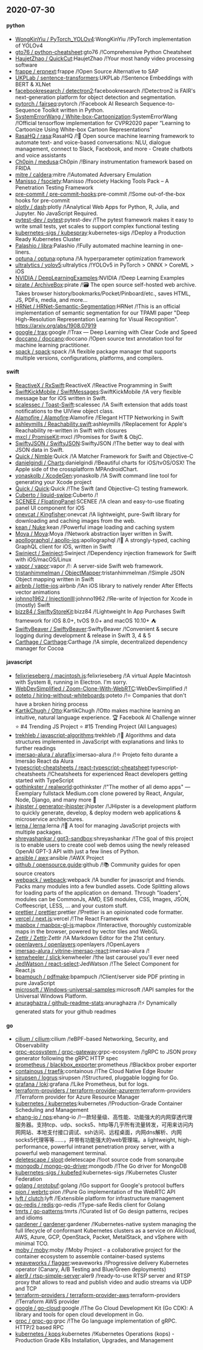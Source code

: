 ## 2020-07-30

#### python
* [WongKinYiu / PyTorch_YOLOv4](https://github.com/WongKinYiu/PyTorch_YOLOv4):WongKinYiu /!PyTorch implementation of YOLOv4
* [gto76 / python-cheatsheet](https://github.com/gto76/python-cheatsheet):gto76 /!Comprehensive Python Cheatsheet
* [HaujetZhao / QuickCut](https://github.com/HaujetZhao/QuickCut):HaujetZhao /!Your most handy video processing software
* [frappe / erpnext](https://github.com/frappe/erpnext):frappe /!Open Source Alternative to SAP
* [UKPLab / sentence-transformers](https://github.com/UKPLab/sentence-transformers):UKPLab /!Sentence Embeddings with BERT & XLNet
* [facebookresearch / detectron2](https://github.com/facebookresearch/detectron2):facebookresearch /!Detectron2 is FAIR's next-generation platform for object detection and segmentation.
* [pytorch / fairseq](https://github.com/pytorch/fairseq):pytorch /!Facebook AI Research Sequence-to-Sequence Toolkit written in Python.
* [SystemErrorWang / White-box-Cartoonization](https://github.com/SystemErrorWang/White-box-Cartoonization):SystemErrorWang /!Official tensorflow implementation for CVPR2020 paper “Learning to Cartoonize Using White-box Cartoon Representations”
* [RasaHQ / rasa](https://github.com/RasaHQ/rasa):RasaHQ /!💬
Open source machine learning framework to automate text- and voice-based conversations: NLU, dialogue management, connect to Slack, Facebook, and more - Create chatbots and voice assistants
* [Ch0pin / medusa](https://github.com/Ch0pin/medusa):Ch0pin /!Binary instrumentation framework based on FRIDA
* [mitre / caldera](https://github.com/mitre/caldera):mitre /!Automated Adversary Emulation
* [Manisso / fsociety](https://github.com/Manisso/fsociety):Manisso /!fsociety Hacking Tools Pack – A Penetration Testing Framework
* [pre-commit / pre-commit-hooks](https://github.com/pre-commit/pre-commit-hooks):pre-commit /!Some out-of-the-box hooks for pre-commit
* [plotly / dash](https://github.com/plotly/dash):plotly /!Analytical Web Apps for Python, R, Julia, and Jupyter. No JavaScript Required.
* [pytest-dev / pytest](https://github.com/pytest-dev/pytest):pytest-dev /!The pytest framework makes it easy to write small tests, yet scales to support complex functional testing
* [kubernetes-sigs / kubespray](https://github.com/kubernetes-sigs/kubespray):kubernetes-sigs /!Deploy a Production Ready Kubernetes Cluster
* [Palashio / libra](https://github.com/Palashio/libra):Palashio /!Fully automated machine learning in one-liners.
* [optuna / optuna](https://github.com/optuna/optuna):optuna /!A hyperparameter optimization framework
* [ultralytics / yolov5](https://github.com/ultralytics/yolov5):ultralytics /!YOLOv5 in PyTorch > ONNX > CoreML > iOS
* [NVIDIA / DeepLearningExamples](https://github.com/NVIDIA/DeepLearningExamples):NVIDIA /!Deep Learning Examples
* [pirate / ArchiveBox](https://github.com/pirate/ArchiveBox):pirate /!🗃
The open source self-hosted web archive. Takes browser history/bookmarks/Pocket/Pinboard/etc., saves HTML, JS, PDFs, media, and more...
* [HRNet / HRNet-Semantic-Segmentation](https://github.com/HRNet/HRNet-Semantic-Segmentation):HRNet /!This is an official implementation of semantic segmentation for our TPAMI paper "Deep High-Resolution Representation Learning for Visual Recognition". https://arxiv.org/abs/1908.07919
* [google / trax](https://github.com/google/trax):google /!Trax — Deep Learning with Clear Code and Speed
* [doccano / doccano](https://github.com/doccano/doccano):doccano /!Open source text annotation tool for machine learning practitioner.
* [spack / spack](https://github.com/spack/spack):spack /!A flexible package manager that supports multiple versions, configurations, platforms, and compilers.

#### swift
* [ReactiveX / RxSwift](https://github.com/ReactiveX/RxSwift):ReactiveX /!Reactive Programming in Swift
* [SwiftKickMobile / SwiftMessages](https://github.com/SwiftKickMobile/SwiftMessages):SwiftKickMobile /!A very flexible message bar for iOS written in Swift.
* [scalessec / Toast-Swift](https://github.com/scalessec/Toast-Swift):scalessec /!A Swift extension that adds toast notifications to the UIView object class.
* [Alamofire / Alamofire](https://github.com/Alamofire/Alamofire):Alamofire /!Elegant HTTP Networking in Swift
* [ashleymills / Reachability.swift](https://github.com/ashleymills/Reachability.swift):ashleymills /!Replacement for Apple's Reachability re-written in Swift with closures
* [mxcl / PromiseKit](https://github.com/mxcl/PromiseKit):mxcl /!Promises for Swift & ObjC.
* [SwiftyJSON / SwiftyJSON](https://github.com/SwiftyJSON/SwiftyJSON):SwiftyJSON /!The better way to deal with JSON data in Swift.
* [Quick / Nimble](https://github.com/Quick/Nimble):Quick /!A Matcher Framework for Swift and Objective-C
* [danielgindi / Charts](https://github.com/danielgindi/Charts):danielgindi /!Beautiful charts for iOS/tvOS/OSX! The Apple side of the crossplatform MPAndroidChart.
* [yonaskolb / XcodeGen](https://github.com/yonaskolb/XcodeGen):yonaskolb /!A Swift command line tool for generating your Xcode project
* [Quick / Quick](https://github.com/Quick/Quick):Quick /!The Swift (and Objective-C) testing framework.
* [Cuberto / liquid-swipe](https://github.com/Cuberto/liquid-swipe):Cuberto /!
* [SCENEE / FloatingPanel](https://github.com/SCENEE/FloatingPanel):SCENEE /!A clean and easy-to-use floating panel UI component for iOS
* [onevcat / Kingfisher](https://github.com/onevcat/Kingfisher):onevcat /!A lightweight, pure-Swift library for downloading and caching images from the web.
* [kean / Nuke](https://github.com/kean/Nuke):kean /!Powerful image loading and caching system
* [Moya / Moya](https://github.com/Moya/Moya):Moya /!Network abstraction layer written in Swift.
* [apollographql / apollo-ios](https://github.com/apollographql/apollo-ios):apollographql /!📱
A strongly-typed, caching GraphQL client for iOS, written in Swift
* [Swinject / Swinject](https://github.com/Swinject/Swinject):Swinject /!Dependency injection framework for Swift with iOS/macOS/Linux
* [vapor / vapor](https://github.com/vapor/vapor):vapor /!💧
A server-side Swift web framework.
* [tristanhimmelman / ObjectMapper](https://github.com/tristanhimmelman/ObjectMapper):tristanhimmelman /!Simple JSON Object mapping written in Swift
* [airbnb / lottie-ios](https://github.com/airbnb/lottie-ios):airbnb /!An iOS library to natively render After Effects vector animations
* [johnno1962 / InjectionIII](https://github.com/johnno1962/InjectionIII):johnno1962 /!Re-write of Injection for Xcode in (mostly) Swift
* [bizz84 / SwiftyStoreKit](https://github.com/bizz84/SwiftyStoreKit):bizz84 /!Lightweight In App Purchases Swift framework for iOS 8.0+, tvOS 9.0+ and macOS 10.10+
⛺
* [SwiftyBeaver / SwiftyBeaver](https://github.com/SwiftyBeaver/SwiftyBeaver):SwiftyBeaver /!Convenient & secure logging during development & release in Swift 3, 4 & 5
* [Carthage / Carthage](https://github.com/Carthage/Carthage):Carthage /!A simple, decentralized dependency manager for Cocoa

#### javascript
* [felixrieseberg / macintosh.js](https://github.com/felixrieseberg/macintosh.js):felixrieseberg /!A virtual Apple Macintosh with System 8, running in Electron. I'm sorry.
* [WebDevSimplified / Zoom-Clone-With-WebRTC](https://github.com/WebDevSimplified/Zoom-Clone-With-WebRTC):WebDevSimplified /!
* [poteto / hiring-without-whiteboards](https://github.com/poteto/hiring-without-whiteboards):poteto /!⭐️
Companies that don't have a broken hiring process
* [KartikChugh / Otto](https://github.com/KartikChugh/Otto):KartikChugh /!Otto makes machine learning an intuitive, natural language experience.
🏆
Facebook AI Challenge winner
⭐️
#4 Trending JS Project
⭐️
#15 Trending Project (All Languages)
* [trekhleb / javascript-algorithms](https://github.com/trekhleb/javascript-algorithms):trekhleb /!📝
Algorithms and data structures implemented in JavaScript with explanations and links to further readings
* [imersao-alura / aluraflix](https://github.com/imersao-alura/aluraflix):imersao-alura /!⚛️
Projeto feito durante a Imersão React da Alura
* [typescript-cheatsheets / react-typescript-cheatsheet](https://github.com/typescript-cheatsheets/react-typescript-cheatsheet):typescript-cheatsheets /!Cheatsheets for experienced React developers getting started with TypeScript
* [gothinkster / realworld](https://github.com/gothinkster/realworld):gothinkster /!"The mother of all demo apps" — Exemplary fullstack Medium.com clone powered by React, Angular, Node, Django, and many more
🏅
* [jhipster / generator-jhipster](https://github.com/jhipster/generator-jhipster):jhipster /!JHipster is a development platform to quickly generate, develop, & deploy modern web applications & microservice architectures.
* [lerna / lerna](https://github.com/lerna/lerna):lerna /!🐉
A tool for managing JavaScript projects with multiple packages.
* [shreyashankar / gpt3-sandbox](https://github.com/shreyashankar/gpt3-sandbox):shreyashankar /!The goal of this project is to enable users to create cool web demos using the newly released OpenAI GPT-3 API with just a few lines of Python.
* [ansible / awx](https://github.com/ansible/awx):ansible /!AWX Project
* [github / opensource.guide](https://github.com/github/opensource.guide):github /!📚
Community guides for open source creators
* [webpack / webpack](https://github.com/webpack/webpack):webpack /!A bundler for javascript and friends. Packs many modules into a few bundled assets. Code Splitting allows for loading parts of the application on demand. Through "loaders", modules can be CommonJs, AMD, ES6 modules, CSS, Images, JSON, Coffeescript, LESS, ... and your custom stuff.
* [prettier / prettier](https://github.com/prettier/prettier):prettier /!Prettier is an opinionated code formatter.
* [vercel / next.js](https://github.com/vercel/next.js):vercel /!The React Framework
* [mapbox / mapbox-gl-js](https://github.com/mapbox/mapbox-gl-js):mapbox /!Interactive, thoroughly customizable maps in the browser, powered by vector tiles and WebGL
* [Zettlr / Zettlr](https://github.com/Zettlr/Zettlr):Zettlr /!A Markdown Editor for the 21st century.
* [openlayers / openlayers](https://github.com/openlayers/openlayers):openlayers /!OpenLayers
* [imersao-alura / vitrine-imersao-react](https://github.com/imersao-alura/vitrine-imersao-react):imersao-alura /!
* [kenwheeler / slick](https://github.com/kenwheeler/slick):kenwheeler /!the last carousel you'll ever need
* [JedWatson / react-select](https://github.com/JedWatson/react-select):JedWatson /!The Select Component for React.js
* [bpampuch / pdfmake](https://github.com/bpampuch/pdfmake):bpampuch /!Client/server side PDF printing in pure JavaScript
* [microsoft / Windows-universal-samples](https://github.com/microsoft/Windows-universal-samples):microsoft /!API samples for the Universal Windows Platform.
* [anuraghazra / github-readme-stats](https://github.com/anuraghazra/github-readme-stats):anuraghazra /!⚡
Dynamically generated stats for your github readmes

#### go
* [cilium / cilium](https://github.com/cilium/cilium):cilium /!eBPF-based Networking, Security, and Observability
* [grpc-ecosystem / grpc-gateway](https://github.com/grpc-ecosystem/grpc-gateway):grpc-ecosystem /!gRPC to JSON proxy generator following the gRPC HTTP spec
* [prometheus / blackbox_exporter](https://github.com/prometheus/blackbox_exporter):prometheus /!Blackbox prober exporter
* [containous / traefik](https://github.com/containous/traefik):containous /!The Cloud Native Edge Router
* [sirupsen / logrus](https://github.com/sirupsen/logrus):sirupsen /!Structured, pluggable logging for Go.
* [grafana / loki](https://github.com/grafana/loki):grafana /!Like Prometheus, but for logs.
* [terraform-providers / terraform-provider-azurerm](https://github.com/terraform-providers/terraform-provider-azurerm):terraform-providers /!Terraform provider for Azure Resource Manager
* [kubernetes / kubernetes](https://github.com/kubernetes/kubernetes):kubernetes /!Production-Grade Container Scheduling and Management
* [ehang-io / nps](https://github.com/ehang-io/nps):ehang-io /!一款轻量级、高性能、功能强大的内网穿透代理服务器。支持tcp、udp、socks5、http等几乎所有流量转发，可用来访问内网网站、本地支付接口调试、ssh访问、远程桌面，内网dns解析、内网socks5代理等等……，并带有功能强大的web管理端。a lightweight, high-performance, powerful intranet penetration proxy server, with a powerful web management terminal.
* [deletescape / sloot](https://github.com/deletescape/sloot):deletescape /!loot source code from sonarqube
* [mongodb / mongo-go-driver](https://github.com/mongodb/mongo-go-driver):mongodb /!The Go driver for MongoDB
* [kubernetes-sigs / kubefed](https://github.com/kubernetes-sigs/kubefed):kubernetes-sigs /!Kubernetes Cluster Federation
* [golang / protobuf](https://github.com/golang/protobuf):golang /!Go support for Google's protocol buffers
* [pion / webrtc](https://github.com/pion/webrtc):pion /!Pure Go implementation of the WebRTC API
* [lyft / clutch](https://github.com/lyft/clutch):lyft /!Extensible platform for infrastructure management
* [go-redis / redis](https://github.com/go-redis/redis):go-redis /!Type-safe Redis client for Golang
* [tmrts / go-patterns](https://github.com/tmrts/go-patterns):tmrts /!Curated list of Go design patterns, recipes and idioms
* [gardener / gardener](https://github.com/gardener/gardener):gardener /!Kubernetes-native system managing the full lifecycle of conformant Kubernetes clusters as a service on Alicloud, AWS, Azure, GCP, OpenStack, Packet, MetalStack, and vSphere with minimal TCO.
* [moby / moby](https://github.com/moby/moby):moby /!Moby Project - a collaborative project for the container ecosystem to assemble container-based systems
* [weaveworks / flagger](https://github.com/weaveworks/flagger):weaveworks /!Progressive delivery Kubernetes operator (Canary, A/B Testing and Blue/Green deployments)
* [aler9 / rtsp-simple-server](https://github.com/aler9/rtsp-simple-server):aler9 /!ready-to-use RTSP server and RTSP proxy that allows to read and publish video and audio streams via UDP and TCP
* [terraform-providers / terraform-provider-aws](https://github.com/terraform-providers/terraform-provider-aws):terraform-providers /!Terraform AWS provider
* [google / go-cloud](https://github.com/google/go-cloud):google /!The Go Cloud Development Kit (Go CDK): A library and tools for open cloud development in Go.
* [grpc / grpc-go](https://github.com/grpc/grpc-go):grpc /!The Go language implementation of gRPC. HTTP/2 based RPC
* [kubernetes / kops](https://github.com/kubernetes/kops):kubernetes /!Kubernetes Operations (kops) - Production Grade K8s Installation, Upgrades, and Management
